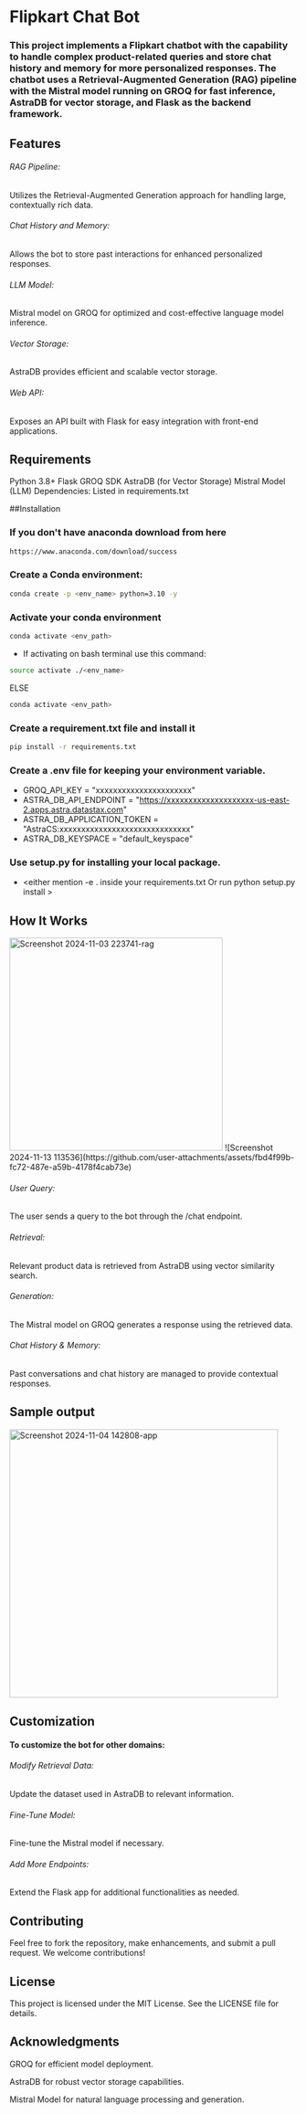  # Flipkart Chat Bot 

### This project implements a Flipkart chatbot with the capability to handle complex product-related queries and store chat history and memory for more personalized responses. The chatbot uses a Retrieval-Augmented Generation (RAG) pipeline with the Mistral model running on GROQ for fast inference, AstraDB for vector storage, and Flask as the backend framework.

## Features

###### RAG Pipeline: 
Utilizes the Retrieval-Augmented Generation approach for handling large, contextually rich data.

###### Chat History and Memory: 
Allows the bot to store past interactions for enhanced personalized responses.

###### LLM Model: 
Mistral model on GROQ for optimized and cost-effective language model inference.

###### Vector Storage: 
AstraDB provides efficient and scalable vector storage.

###### Web API: 
Exposes an API built with Flask for easy integration with front-end applications.

## Requirements

Python 3.8+
Flask
GROQ SDK
AstraDB (for Vector Storage)
Mistral Model (LLM)
Dependencies: Listed in requirements.txt


##Installation

### If you don't have anaconda download from here
```bash 
https://www.anaconda.com/download/success 
```
### Create a Conda environment:

```bash
conda create -p <env_name> python=3.10 -y
```
### Activate your conda environment

```bash
conda activate <env_path>
```
- If activating on bash terminal use this command:

```bash
source activate ./<env_name> 
```
ELSE
```bash
conda activate <env_path>
```

### Create a requirement.txt file and install it

```bash
pip install -r requirements.txt
```
### Create a .env file for keeping your environment variable.
- GROQ_API_KEY = "xxxxxxxxxxxxxxxxxxxxxx"
- ASTRA_DB_API_ENDPOINT = "https://xxxxxxxxxxxxxxxxxxxx-us-east-2.apps.astra.datastax.com"
- ASTRA_DB_APPLICATION_TOKEN = "AstraCS:xxxxxxxxxxxxxxxxxxxxxxxxxxxxxx"
- ASTRA_DB_KEYSPACE = "default_keyspace"


### Use setup.py for installing your local package.

- <either mention -e . inside your requirements.txt Or run python setup.py install >


## How It Works

<img width="373" alt="Screenshot 2024-11-03 223741-rag" src="https://github.com/user-attachments/assets/201da001-aec5-4d82-92c8-0e1e8edf2dda">
![Screenshot 2024-11-13 113536](https://github.com/user-attachments/assets/fbd4f99b-fc72-487e-a59b-4178f4cab73e)

###### User Query: 
The user sends a query to the bot through the /chat endpoint.

###### Retrieval: 
Relevant product data is retrieved from AstraDB using vector similarity search.

###### Generation: 
The Mistral model on GROQ generates a response using the retrieved data.

###### Chat History & Memory: 
Past conversations and chat history are managed to provide contextual responses.

## Sample output

<img width="470" alt="Screenshot 2024-11-04 142808-app" src="https://github.com/user-attachments/assets/2cd5135c-2d54-4efb-b74f-d32fb9bc6a30">

## Customization

#### To customize the bot for other domains:

###### Modify Retrieval Data:
Update the dataset used in AstraDB to relevant information.

###### Fine-Tune Model:
Fine-tune the Mistral model if necessary.

###### Add More Endpoints: 

Extend the Flask app for additional functionalities as needed.

## Contributing

Feel free to fork the repository, make enhancements, and submit a pull request. We welcome contributions!

## License

This project is licensed under the MIT License. See the LICENSE file for details.

## Acknowledgments

GROQ for efficient model deployment.

AstraDB for robust vector storage capabilities.

Mistral Model for natural language processing and generation.

